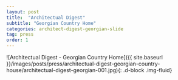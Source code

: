 ```yaml
---
layout: post
title:  "Architectual Digest"
subtitle: "Georgian Country Home"
categories: architect-digest-georgian-slide
tag: press
order: 1
---
```


![Architectual Digest - Georgian Country Home]({{ site.baseurl }}/images/posts/press/architectual-digest-georgian-country-house/architectual-digest-georgian-001.jpg){: .d-block .img-fluid}
